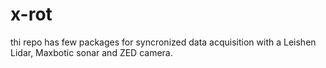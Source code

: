 # x-rot
thi repo has few packages for syncronized data acquisition with a Leishen Lidar, Maxbotic sonar and ZED camera.
